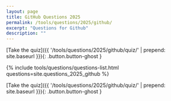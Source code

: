 ```yaml
---
layout: page
title: GitHub Questions 2025
permalink: /tools/questions/2025/github/
excerpt: "Questions for Github"
description: ""
---
```


[Take the quiz]({{ '/tools/questions/2025/github/quiz/'  | prepend: site.baseurl }}){: .button.button-ghost }

{% include tools/questions/questions-list.html questions=site.questions_2025_github %}

[Take the quiz]({{ '/tools/questions/2025/github/quiz/'  | prepend: site.baseurl }}){: .button.button-ghost }
